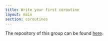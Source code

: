```yaml
---
title: Write your first coroutine
layout: main
section: coroutines
---
```


The repository of this group can be found [here](https://www.youtube.com/watch?v=dQw4w9WgXcQ).